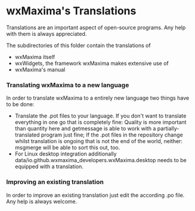 wxMaxima's Translations
=======================

Translations are an important aspect of open-source programs. Any help with them
is always appreciated.

The subdirectories of this folder contain the translations of

* wxMaxima itself
* wxWidgets, the framework wxMaxima makes extensive use of
* wxMaxima's manual

### Translating wxMaxima to a new language

In order to translate wxMaxima to a entirely new language two things have to be done:
 - Translate the .pot files to your language. If you don't want to translate
   everything in one go that is completely fine: Quality is more important than
   quantity here and getmessage is able to work with a partially-translated program
   just fine; If the .pot files in the repository change whilst translation is
   ongoing that is not the end of the world, neither: msgmerge will be able to
   sort this out, too.
 - For Linux desktop integration additionally
   data/io.github.wxmaxima_developers.wxMaxima.desktop needs to be equipped with
   a translation.

### Improving an existing translation

In order to improve an existing translation just edit the according .po file.
Any help is always welcome.
